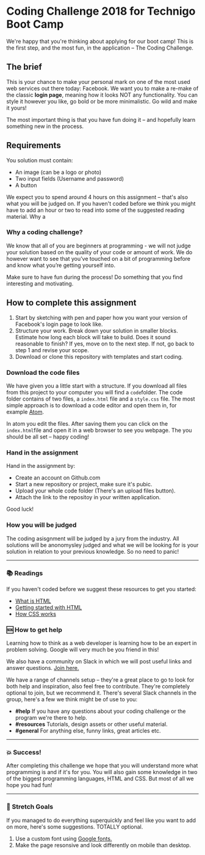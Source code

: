 # Coding Challenge 2018 for Technigo Boot Camp

We're happy that you're thinking about applying for our boot camp! This is the first step, and the most fun, in the application – The Coding Challenge. 

## The brief

This is your chance to make your personal mark on one of the most used web services out there today: Facebook. We want you to make a re-make of the classic **login page**, meaning how it looks NOT any functionality. You can style it however you like, go bold or be more minimalistic. Go wild and make it yours! 

The most important thing is that you have fun doing it – and hopefully learn something new in the process. 

## Requirements

You solution must contain: 
* An image (can be a logo or photo)
* Two input fields (Username and password)
* A button

We expect you to spend around 4 hours on this assignment – that's also what you will be judged on. If you haven't coded before we think you might have to add an hour or two to read into some of the suggested reading material. Why a 

### Why a coding challenge? 
We know that all of you are beginners at programming - we will not judge your solution based on the quality of your code or amount of work. We do however want to see that you’ve touched on a bit of programming before and know what you’re getting yourself into.

Make sure to have fun during the process! Do something that you find interesting and motivating.

## How to complete this assignment

1. Start by sketching with pen and paper how you want your version of Facebook's login page to look like.
1. Structure your work. Break down your solution in smaller blocks. Estimate how long each block will take to build. Does it sound reasonable to finish? If yes, move on to the next step. If not, go back to step 1 and revise your scope.
1. Download or clone this repository with templates and start coding.

### Download the code files

We have given you a little start with a structure. If you download all files from this project to your computer you will find a `code`folder. The code folder contains of two files, a `index.html` file and a `style.css` file. The most simple approach is to download a code editor and open them in, for example [Atom](https://atom.io/). 

In atom you edit the files. After saving them you can click on the `index.html`file and open it in a web browser to see you webpage. The you should be all set – happy coding! 

### Hand in the assignment

Hand in the assignment by: 
* Create an account on Github.com
* Start a new repository or project, make sure it's pubic.
* Upload your whole code folder (There's an upload files button). 
* Attach the link to the repositoy in your written application. 

Good luck! 

### How you will be judged
The coding asisgnment will be judged by a jury from the industry. All solutions will be anonomysley judged and what we will be looking for is your solution in relation to your previous knowledge. So no need to panic! 

---

### :books: Readings

If you haven't coded before we suggest these resources to get you started: 

* [What is HTML](https://developer.mozilla.org/en-US/docs/Web/HTML)
* [Getting started with HTML](https://developer.mozilla.org/en-US/docs/Learn/HTML/Introduction_to_HTML/Getting_started)
* [How CSS works](https://developer.mozilla.org/en-US/docs/Learn/CSS/Introduction_to_CSS/How_CSS_works)


### :sos: How to get help
Learning how to think as a web developer is learning how to be an expert in problem solving. Google will very much be you friend in this! 

We also have a community on Slack in which we will post useful links and answer questions. [Join here.](https://join.slack.com/t/technigo/shared_invite/enQtMjg1MzI1NDkzNTM2LWM0YmJmZDdkNTNjNzUwOGIxYTVjODY0YTYyMDVmOGY5NWQwODYzMTk0NTRlMzI0M2E4MDQ4ZTIyOWZhMDM2ZjE) 

We have a range of channels setup – they're a great place to go to look for both help and inspiration, also feel free to contribute. They're completely optional to join, but we recommend it. There's several Slack channels in the group, here's a few we think might be of use to you:

* **#help** If you have any questions about your coding challenge or the program we're there to help.
* **#resources** Tutorials, design assets or other useful material.  
* **#general** For anything else, funny links, great articles etc. 


---

### :boom: Success!

After completing this challenge we hope that you will understand more what programming is and if it's for you. You will also gain some knowledge in two of the biggest programming languages, HTML and CSS. But most of all  we hope you had fun! 

---

### :runner: Stretch Goals

If you managed to do everything superquickly and feel like you want to add on more, here's some suggestions. TOTALLY optional. 

1. Use a custom font using [Google fonts.](https://fonts.google.com/?utm_source=google&utm_medium=cpc&utm_campaign=1001467%20%7C%20Material.IO%20%7C%20Global%20%7C%20en%20%7C%20Hybrid%20%7C%20Text%20%7C%20BKWS&utm_term=%7Bkeyword%7D&gclid=EAIaIQobChMItcCyxeaG2AIVwbYYCh3OtgmsEAAYASAAEgJ6O_D_BwE)
1. Make the page resonsive and look differently on mobile than desktop. 
